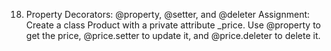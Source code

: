 18. Property Decorators: @property, @setter, and @deleter
Assignment:
Create a class Product with a private attribute _price. Use @property to get the price, @price.setter to update it, and @price.deleter to delete it.